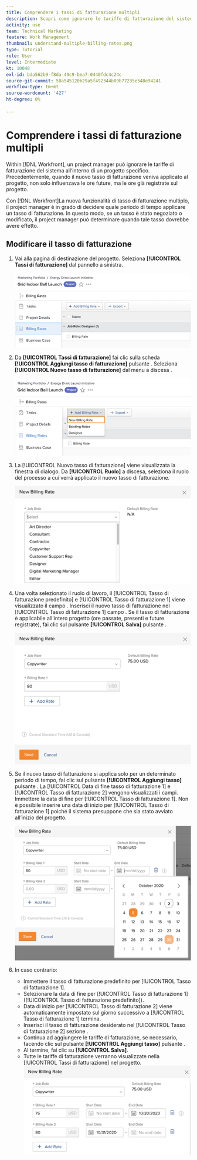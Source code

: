 ```yaml
---
title: Comprendere i tassi di fatturazione multipli
description: Scopri come ignorare le tariffe di fatturazione del sistema all’interno di un progetto.
activity: use
team: Technical Marketing
feature: Work Management
thumbnail: understand-multiple-billing-rates.png
type: Tutorial
role: User
level: Intermediate
kt: 10048
exl-id: bda562b9-f8da-49c9-bea7-0440fdc4c24c
source-git-commit: 58a545120b29a5f492344b89b77235e548e94241
workflow-type: tm+mt
source-wordcount: '427'
ht-degree: 0%

---
```


# Comprendere i tassi di fatturazione multipli

Within [!DNL Workfront], un project manager può ignorare le tariffe di fatturazione del sistema all’interno di un progetto specifico. Precedentemente, quando il nuovo tasso di fatturazione veniva applicato al progetto, non solo influenzava le ore future, ma le ore già registrate sul progetto.

Con [!DNL Workfront]La nuova funzionalità di tasso di fatturazione multiplo, il project manager è in grado di decidere quale periodo di tempo applicare un tasso di fatturazione. In questo modo, se un tasso è stato negoziato o modificato, il project manager può determinare quando tale tasso dovrebbe avere effetto.

## Modificare il tasso di fatturazione

1. Vai alla pagina di destinazione del progetto. Seleziona **[!UICONTROL Tassi di fatturazione]** dal pannello a sinistra.

   ![Immagine di selezione [!UICONTROL Tassi di fatturazione] in [!DNL Workfront]](assets/project-finances-1.png)

1. Da **[!UICONTROL Tassi di fatturazione]** fai clic sulla scheda **[!UICONTROL Aggiungi tasso di fatturazione]** pulsante . Seleziona **[!UICONTROL Nuovo tasso di fatturazione]** dal menu a discesa .

   ![Immagine di selezione [!UICONTROL Nuovo tasso di fatturazione] in [!DNL Workfront]](assets/project-finances-2.png)

1. La [!UICONTROL Nuovo tasso di fatturazione] viene visualizzata la finestra di dialogo. Da **[!UICONTROL Ruolo]** a discesa, seleziona il ruolo del processo a cui verrà applicato il nuovo tasso di fatturazione.

   ![Immagine della selezione di ruoli di lavoro in un nuovo tasso di fatturazione in [!DNL Workfront]](assets/project-finances-3.png)

1. Una volta selezionato il ruolo di lavoro, il [!UICONTROL Tasso di fatturazione predefinito] e [!UICONTROL Tasso di fatturazione 1] viene visualizzato il campo . Inserisci il nuovo tasso di fatturazione nel [!UICONTROL Tasso di fatturazione 1] campo . Se il tasso di fatturazione è applicabile all&#39;intero progetto (ore passate, presenti e future registrate), fai clic sul pulsante **[!UICONTROL Salva]** pulsante .

   ![Immagine del salvataggio di un nuovo tasso di fatturazione applicabile all&#39;intero progetto in [!DNL Workfront]](assets/project-finances-5.png)

1. Se il nuovo tasso di fatturazione si applica solo per un determinato periodo di tempo, fai clic sul pulsante **[!UICONTROL Aggiungi tasso]** pulsante . La [!UICONTROL Data di fine tasso di fatturazione 1] e [!UICONTROL Tasso di fatturazione 2] vengono visualizzati i campi. Immettere la data di fine per [!UICONTROL Tasso di fatturazione 1]. Non è possibile inserire una data di inizio per [!UICONTROL Tasso di fatturazione 1] poiché il sistema presuppone che sia stato avviato all’inizio del progetto.

   ![Immagine della creazione di un nuovo tasso di fatturazione applicabile a un determinato periodo di tempo, a partire dall&#39;inizio del progetto in [!DNL Workfront]](assets/project-finances-6.png)

1. In caso contrario:

   * Immettere il tasso di fatturazione predefinito per [!UICONTROL Tasso di fatturazione 1].
   * Selezionare la data di fine per [!UICONTROL Tasso di fatturazione 1] ([!UICONTROL Tasso di fatturazione predefinito]).
   * Data di inizio per [!UICONTROL Tasso di fatturazione 2] viene automaticamente impostato sul giorno successivo a [!UICONTROL Tasso di fatturazione 1] termina.
   * Inserisci il tasso di fatturazione desiderato nel [!UICONTROL Tasso di fatturazione 2] sezione .
   * Continua ad aggiungere le tariffe di fatturazione, se necessario, facendo clic sul pulsante **[!UICONTROL Aggiungi tasso]** pulsante .
   * Al termine, fai clic su **[!UICONTROL Salva]**.
   * Tutte le tariffe di fatturazione verranno visualizzate nella [!UICONTROL Tassi di fatturazione] nel progetto.
   ![Immagine della creazione di nuovi tassi di fatturazione applicabili ai diversi periodi di tempo in [!DNL Workfront]](assets/project-finances-7.png)

